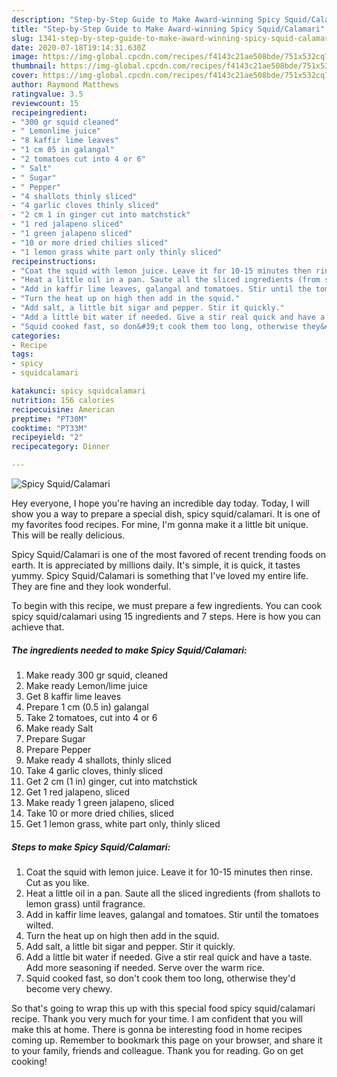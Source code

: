 ```yaml
---
description: "Step-by-Step Guide to Make Award-winning Spicy Squid/Calamari"
title: "Step-by-Step Guide to Make Award-winning Spicy Squid/Calamari"
slug: 1341-step-by-step-guide-to-make-award-winning-spicy-squid-calamari
date: 2020-07-18T19:14:31.630Z
image: https://img-global.cpcdn.com/recipes/f4143c21ae508bde/751x532cq70/spicy-squidcalamari-recipe-main-photo.jpg
thumbnail: https://img-global.cpcdn.com/recipes/f4143c21ae508bde/751x532cq70/spicy-squidcalamari-recipe-main-photo.jpg
cover: https://img-global.cpcdn.com/recipes/f4143c21ae508bde/751x532cq70/spicy-squidcalamari-recipe-main-photo.jpg
author: Raymond Matthews
ratingvalue: 3.5
reviewcount: 15
recipeingredient:
- "300 gr squid cleaned"
- " Lemonlime juice"
- "8 kaffir lime leaves"
- "1 cm 05 in galangal"
- "2 tomatoes cut into 4 or 6"
- " Salt"
- " Sugar"
- " Pepper"
- "4 shallots thinly sliced"
- "4 garlic cloves thinly sliced"
- "2 cm 1 in ginger cut into matchstick"
- "1 red jalapeno sliced"
- "1 green jalapeno sliced"
- "10 or more dried chilies sliced"
- "1 lemon grass white part only thinly sliced"
recipeinstructions:
- "Coat the squid with lemon juice. Leave it for 10-15 minutes then rinse. Cut as you like."
- "Heat a little oil in a pan. Saute all the sliced ingredients (from shallots to lemon grass) until fragrance."
- "Add in kaffir lime leaves, galangal and tomatoes. Stir until the tomatoes wilted."
- "Turn the heat up on high then add in the squid."
- "Add salt, a little bit sigar and pepper. Stir it quickly."
- "Add a little bit water if needed. Give a stir real quick and have a taste. Add more seasoning if needed. Serve over the warm rice."
- "Squid cooked fast, so don&#39;t cook them too long, otherwise they&#39;d become very chewy."
categories:
- Recipe
tags:
- spicy
- squidcalamari

katakunci: spicy squidcalamari 
nutrition: 156 calories
recipecuisine: American
preptime: "PT30M"
cooktime: "PT33M"
recipeyield: "2"
recipecategory: Dinner

---
```



![Spicy Squid/Calamari](https://img-global.cpcdn.com/recipes/f4143c21ae508bde/751x532cq70/spicy-squidcalamari-recipe-main-photo.jpg)

Hey everyone, I hope you're having an incredible day today. Today, I will show you a way to prepare a special dish, spicy squid/calamari. It is one of my favorites food recipes. For mine, I'm gonna make it a little bit unique. This will be really delicious.

Spicy Squid/Calamari is one of the most favored of recent trending foods on earth. It is appreciated by millions daily. It's simple, it is quick, it tastes yummy. Spicy Squid/Calamari is something that I've loved my entire life. They are fine and they look wonderful.




To begin with this recipe, we must prepare a few ingredients. You can cook spicy squid/calamari using 15 ingredients and 7 steps. Here is how you can achieve that.

<!--inarticleads1-->

##### The ingredients needed to make Spicy Squid/Calamari:

1. Make ready 300 gr squid, cleaned
1. Make ready  Lemon/lime juice
1. Get 8 kaffir lime leaves
1. Prepare 1 cm (0.5 in) galangal
1. Take 2 tomatoes, cut into 4 or 6
1. Make ready  Salt
1. Prepare  Sugar
1. Prepare  Pepper
1. Make ready 4 shallots, thinly sliced
1. Take 4 garlic cloves, thinly sliced
1. Get 2 cm (1 in) ginger, cut into matchstick
1. Get 1 red jalapeno, sliced
1. Make ready 1 green jalapeno, sliced
1. Take 10 or more dried chilies, sliced
1. Get 1 lemon grass, white part only, thinly sliced




<!--inarticleads2-->

##### Steps to make Spicy Squid/Calamari:

1. Coat the squid with lemon juice. Leave it for 10-15 minutes then rinse. Cut as you like.
1. Heat a little oil in a pan. Saute all the sliced ingredients (from shallots to lemon grass) until fragrance.
1. Add in kaffir lime leaves, galangal and tomatoes. Stir until the tomatoes wilted.
1. Turn the heat up on high then add in the squid.
1. Add salt, a little bit sigar and pepper. Stir it quickly.
1. Add a little bit water if needed. Give a stir real quick and have a taste. Add more seasoning if needed. Serve over the warm rice.
1. Squid cooked fast, so don&#39;t cook them too long, otherwise they&#39;d become very chewy.




So that's going to wrap this up with this special food spicy squid/calamari recipe. Thank you very much for your time. I am confident that you will make this at home. There is gonna be interesting food in home recipes coming up. Remember to bookmark this page on your browser, and share it to your family, friends and colleague. Thank you for reading. Go on get cooking!

